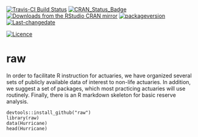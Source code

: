 [![Travis-CI Build
Status](https://travis-ci.org/PirateGrunt/raw_package.svg?branch=master)](https://travis-ci.org/PirateGrunt/raw_package)
[![CRAN\_Status\_Badge](http://www.r-pkg.org/badges/version/raw)](https://cran.r-project.org/package=raw)
[![Downloads from the RStudio CRAN
mirror](http://cranlogs.r-pkg.org/badges/grand-total/raw)](https://cran.r-project.org/package=raw)
[![packageversion](https://img.shields.io/badge/Package%20version-0.1.1-orange.svg?style=flat-square)](commits/master)
[![Last-changedate](https://img.shields.io/badge/last%20change-2016--11--28-yellowgreen.svg)](/commits/master)

[![Licence](https://img.shields.io/badge/licence-CC0-blue.svg)](http://choosealicense.com/licenses/cc0-1.0/)

raw
===

In order to facilitate R instruction for actuaries, we have organized
several sets of publicly available data of interest to non-life
actuaries. In addition, we suggest a set of packages, which most
practicing actuaries will use routinely. Finally, there is an R markdown
skeleton for basic reserve analysis.

    devtools::install_github("raw")
    library(raw)
    data(Hurricane)
    head(Hurricane)
